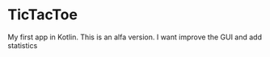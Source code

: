 # TicTacToe
My first app in Kotlin. This is an alfa version. I want improve the GUI and add statistics
